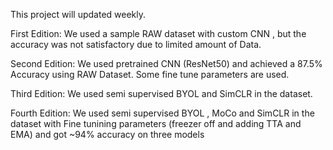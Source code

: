 This project will updated weekly. 

First Edition:
We used a sample RAW dataset with custom CNN , but the accuracy was not satisfactory due to limited amount of Data.

Second Edition: 
We used pretrained CNN (ResNet50) and achieved a 87.5% Accuracy using RAW Dataset. Some fine tune parameters are used. 

Third Edition: 
We used semi supervised BYOL and SimCLR in the dataset.

Fourth Edition: 
We used semi supervised BYOL , MoCo and SimCLR in the dataset with Fine tunining parameters (freezer off and adding TTA and EMA) and got ~94% accuracy on three models

